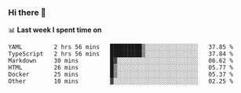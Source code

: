 ### Hi there 👋

<!--
**DBvc/DBvc** is a ✨ _special_ ✨ repository because its `README.md` (this file) appears on your GitHub profile.

Here are some ideas to get you started:

- 🔭 I’m currently working on ...
- 🌱 I’m currently learning ...
- 👯 I’m looking to collaborate on ...
- 🤔 I’m looking for help with ...
- 💬 Ask me about ...
- 📫 How to reach me: ...
- 😄 Pronouns: ...
- ⚡ Fun fact: ...
-->

📊 **Last week I spent time on**
<!--START_SECTION:waka-->

```text
YAML         2 hrs 56 mins   █████████▒░░░░░░░░░░░░░░░   37.85 %
TypeScript   2 hrs 56 mins   █████████▒░░░░░░░░░░░░░░░   37.84 %
Markdown     30 mins         █▓░░░░░░░░░░░░░░░░░░░░░░░   06.62 %
HTML         26 mins         █▒░░░░░░░░░░░░░░░░░░░░░░░   05.77 %
Docker       25 mins         █▒░░░░░░░░░░░░░░░░░░░░░░░   05.37 %
Other        10 mins         ▓░░░░░░░░░░░░░░░░░░░░░░░░   02.25 %
```

<!--END_SECTION:waka-->
